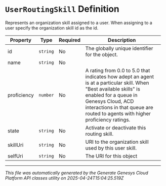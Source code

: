 # `UserRoutingSkill` Definition

Represents an organization skill assigned to a user. When assigning to a user specify the organization skill id as the id.

| Property | Type | Required | Description |
|----------|------|----------|-------------|
| id | `string` | No | The globally unique identifier for the object. |
| name | `string` | No |  |
| proficiency | `number` | No | A rating from 0.0 to 5.0 that indicates how adept an agent is at a particular skill. When "Best available skills" is enabled for a queue in Genesys Cloud, ACD interactions in that queue are routed to agents with higher proficiency ratings. |
| state | `string` | No | Activate or deactivate this routing skill. |
| skillUri | `string` | No | URI to the organization skill used by this user skill. |
| selfUri | `string` | No | The URI for this object |

---

*This file was automatically generated by the Generate Genesys Cloud Platform API classes utility on 2025-04-24T15:04:25.519Z*